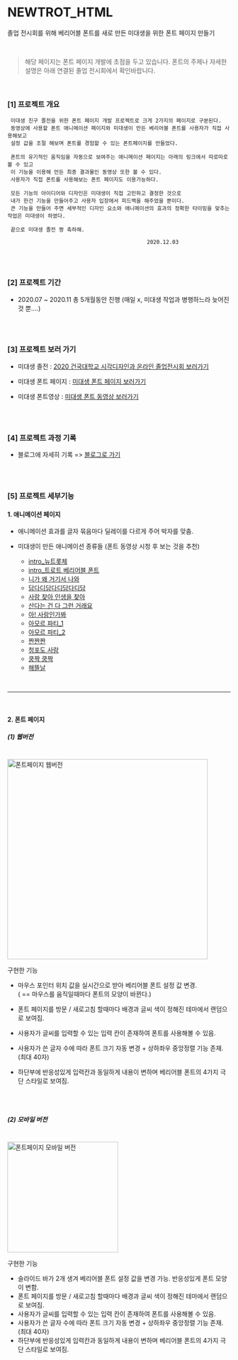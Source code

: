 # NEWTROT_HTML
졸업 전시회를 위해 베리어블 폰트를 새로 만든 미대생을 위한 폰트 페이지 만들기

<br>

> 해당 페이지는 폰트 페이지 개발에 초점을 두고 있습니다. 폰트의 주제나 자세한 설명은 아래 연결된 졸업 전시회에서 확인바랍니다.
<br>


### [1] 프로젝트 개요

```
 미대생 친구 졸전을 위한 폰트 페이지 개발 프로젝트로 크게 2가지의 페이지로 구분된다. 
 동영상에 사용할 폰트 애니메이션 페이지와 미대생이 만든 베리어블 폰트를 사용자가 직접 사용해보고 
 설정 값을 조절 해보며 폰트를 경험할 수 있는 폰트페이지를 만들었다.

 폰트의 유기적인 움직임을 자동으로 보여주는 애니메이션 페이지는 아래의 링크에서 따로따로 볼 수 있고 
 이 기능을 이용해 만든 최종 결과물인 동영상 또한 볼 수 있다. 
 사용자가 직접 폰트를 사용해보는 폰트 페이지도 이용가능하다.

 모든 기능의 아이디어와 디자인은 미대생이 직접 고민하고 결정한 것으로 
 내가 한건 기능을 만들어주고 사용자 입장에서 피드백을 해주었을 뿐이다. 
 큰 기능을 만들어 주면 세부적인 디자인 요소와 애니메이션의 효과의 정확한 타이밍을 맞추는 작업은 미대생이 하였다.
	
 끝으로 미대생 졸전 짱 축하해.
			
											2020.12.03
```


<br><br>


### [2] 프로젝트 기간

- 2020.07 ~ 2020.11  총 5개월동안 진행 (매일 x, 미대생 작업과 병행하느라 늦어진것 뿐....)



<br><br>

### [3] 프로젝트 보러 가기

- 미대생 졸전   :   [2020 건국대학교 시각디자인과 온라인 졸업전시회 보러가기](http://kucd2020.com/)

- 미대생 폰트 페이지   :   [미대생 폰트 페이지 보러가기](http://newtrot-font.tk/)

- 미대생 폰트영상   :   [미대생 폰트 동영상 보러가기](https://www.youtube.com/watch?v=eoxpa_c9txY&feature=youtu.be)

  

<br><br>

### [4] 프로젝트 과정 기록

- 블로그에 자세히 기록  =>  [블로그로 가기](https://footprint-of-nawin.tistory.com/category/Projects/Font-page%28%EB%AF%B8%EB%8C%80%EC%83%9D%20%EC%A1%B8%EC%A0%84%20%EB%8F%84%EC%99%80%EC%A3%BC%EA%B8%B0%29)

<br><br>



### [5] 프로젝트 세부기능

#### 1. 애니메이션 페이지

- 애니메이션 효과를 글자 묶음마다 딜레이를 다르게 주어 박자를 맞춤.

- 미대생이 만든 애니메이션 종류들 (폰트 동영상 시청 후 보는 것을 추천)
  - [intro_뉴트롯체](http://newtrot-font.tk/ANIMATION/intro_%EB%89%B4%ED%8A%B8%EB%A1%AF%EC%B2%B4.html)
  - [intro_트로트 베리어블 폰트](http://newtrot-font.tk/ANIMATION/intro_%ED%8A%B8%EB%A1%9C%ED%8A%B8%20%EB%B2%A0%EB%A6%AC%EC%96%B4%EB%B8%94%20%ED%8F%B0%ED%8A%B8.html)
  - [니가 왜 거기서 나와](http://newtrot-font.tk/ANIMATION/%EB%8B%88%EA%B0%80%20%EC%99%9C%20%EA%B1%B0%EA%B8%B0%EC%84%9C%20%EB%82%98%EC%99%80.html)
  - [담다디담다디담다디담](http://newtrot-font.tk/ANIMATION/%EB%8B%B4%EB%8B%A4%EB%94%94%EB%8B%B4%EB%8B%A4%EB%94%94%EB%8B%B4%EB%8B%A4%EB%94%94%EB%8B%B4.html)
  - [사랑 찾아 인생을 찾아](http://newtrot-font.tk/ANIMATION/%EC%82%AC%EB%9E%91%20%EC%B0%BE%EC%95%84%20%EC%9D%B8%EC%83%9D%EC%9D%84%20%EC%B0%BE%EC%95%84.html)
  - [산다는 건 다 그런 거래요](http://newtrot-font.tk/ANIMATION/%EC%82%B0%EB%8B%A4%EB%8A%94%20%EA%B1%B4%20%EB%8B%A4%20%EA%B7%B8%EB%9F%B0%20%EA%B1%B0%EB%9E%98%EC%9A%94.html)
  - [아! 사랑인가봐](http://newtrot-font.tk/ANIMATION/%EC%95%84!%20%EC%82%AC%EB%9E%91%EC%9D%B8%EA%B0%80%EB%B4%90.html)
  - [아모르 파티_1](http://newtrot-font.tk/ANIMATION/%EC%95%84%EB%AA%A8%EB%A5%B4%ED%8C%8C%ED%8B%B0_1.html)
  - [아모르 파티_2](http://newtrot-font.tk/ANIMATION/%EC%95%84%EB%AA%A8%EB%A5%B4%ED%8C%8C%ED%8B%B0_2.html)
  - [짠짠짠](http://newtrot-font.tk/ANIMATION/%EC%A7%A0%EC%A7%A0%EC%A7%A0.html)
  - [청포도 사랑](http://newtrot-font.tk/ANIMATION/%EC%B2%AD%ED%8F%AC%EB%8F%84%EC%82%AC%EB%9E%91.html)
  - [쿵짝 쿵짝](http://newtrot-font.tk/ANIMATION/%EC%BF%B5%EC%A7%9D%20%EC%BF%B5%EC%A7%9D.html)
  - [해뜰날](http://newtrot-font.tk/ANIMATION/%ED%95%B4%EB%9C%B0%EB%82%A0.html)

<br>

---

<br>

#### 2. 폰트 페이지

##### (1) 웹버전
<br>
<img width="452" alt="폰트페이지 웹버전" src="https://user-images.githubusercontent.com/33454164/103463481-07f36680-4d70-11eb-9c0a-86b08d6afe9e.png">



구현한 기능

- 마우스 포인터 위치 값을 실시간으로 받아 베리어블 폰트 설정 값 변경.  
  ( == 마우스를 움직일때마다 폰트의 모양이 바뀐다.)

- 폰트 페이지를 방문 / 새로고침 할때마다 배경과 글씨 색이 정해진 테마에서 랜덤으로 보여짐. 

- 사용자가 글씨를 입력할 수 있는 입력 칸이 존재하여 폰트를 사용해볼 수 있음.

- 사용자가 쓴 글자 수에 따라 폰트 크기 자동 변경 + 상하좌우 중앙정렬 기능 존재. (최대 40자)

- 하단부에 반응성있게 입력칸과 동일하게 내용이 변하며 베리어블 폰트의  4가지 극단 스타일로 보여짐. 

  

<br><br>

##### (2) 모바일 버전
<br>
<img width="250" alt="폰트페이지 모바일 버전" src="https://user-images.githubusercontent.com/33454164/103463533-6d475780-4d70-11eb-894c-707c85e89c9b.png">


구현한 기능

- 슬라이드 바가 2개 생겨 베리어블 폰트 설정 값을 변경 가능. 반응성있게 폰트 모양이 변함.
- 폰트 페이지를 방문 / 새로고침 할때마다 배경과 글씨 색이 정해진 테마에서 랜덤으로 보여짐. 
- 사용자가 글씨를 입력할 수 있는 입력 칸이 존재하여 폰트를 사용해볼 수 있음.
- 사용자가 쓴 글자 수에 따라 폰트 크기 자동 변경 + 상하좌우 중앙정렬 기능 존재. (최대 40자)
- 하단부에 반응성있게 입력칸과 동일하게 내용이 변하며 베리어블 폰트의  4가지 극단 스타일로 보여짐. 



